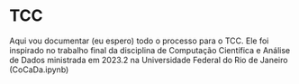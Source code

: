 # TCC
Aqui vou documentar (eu espero) todo o processo para o TCC.
Ele foi inspirado no trabalho final da disciplina de Computação Científica e Análise de Dados ministrada em 2023.2 na Universidade Federal do Rio de Janeiro (CoCaDa.ipynb)

